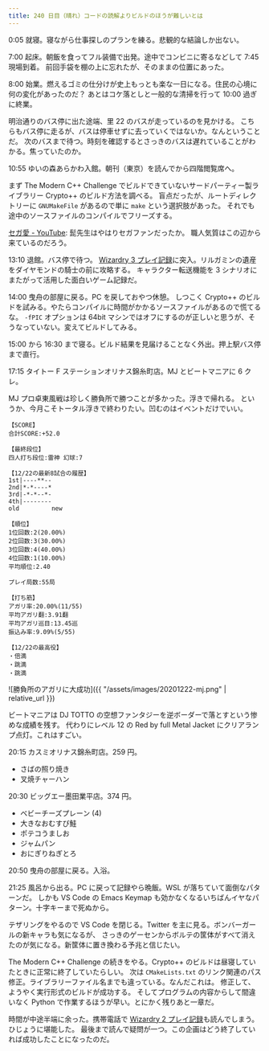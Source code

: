 ```yaml
---
title: 240 日目（晴れ）コードの読解よりビルドのほうが難しいとは
---
```


0:05 就寝。寝ながら仕事探しのプランを練る。悲観的な結論しか出ない。

7:00 起床。朝飯を食ってフル装備で出発。途中でコンビニに寄るなどして 7:45 現場到着。
前回手袋を棚の上に忘れたが、そのままの位置にあった。

8:00 始業。燃えるゴミの仕分けが史上もっとも楽な一日になる。住民の心境に何の変化があったのだ？
あとはコケ落としと一般的な清掃を行って 10:00 過ぎに終業。

明治通りのバス停に出た途端、里 22 のバスが走っているのを見かける。
こちらもバス停に走るが、バスは停車せずに去っていくではないか。なんということだ。
次のバスまで待つ。時刻を確認するとさっきのバスは遅れていることがわかる。焦っていたのか。

10:55 ゆいの森あらかわ入館。朝刊（東京）を読んでから四階閲覧席へ。

まず The Modern C++ Challenge でビルドできていないサードパーティー製ライブラリー Crypto++ のビルド方法を調べる。
盲点だったが、ルートディレクトリーに `GNUMakeFile` があるので単に `make` という選択肢があった。
それでも途中のソースファイルのコンパイルでフリーズする。

[セガ愛 - YouTube](https://www.youtube.com/watch?v=vfcmCyICRMg): 髭先生はやはりセガファンだったか。
職人気質はこの辺から来ているのだろう。

13:10 退館。バス停で待つ。
[Wizardry 3 プレイ記録][metal]に突入。リルガミンの遺産をダイヤモンドの騎士の前に攻略する。
キャラクター転送機能を 3 シナリオにまたがって活用した面白いゲーム記録だ。

14:00 曳舟の部屋に戻る。PC を戻しておやつ休憩。
しつこく Crypto++ のビルドを試みる。やたらコンパイルに時間がかかるソースファイルがあるので慌てるな。
`-fPIC` オプションは 64bit マシンではオフにするのが正しいと思うが、そうなっていない。変えてビルドしてみる。

15:00 から 16:30 まで寝る。ビルド結果を見届けることなく外出。押上駅バス停まで直行。

17:15 タイトー F ステーションオリナス錦糸町店。MJ とビートマニアに 6 クレ。

MJ プロ卓東風戦は珍しく勝負所で勝つことが多かった。浮きで帰れる。
というか、今月こそトータル浮きで終わりたい。凹むのはイベントだけでいい。

```text
【SCORE】
合計SCORE:+52.0

【最終段位】
四人打ち段位:雷神 幻球:7

【12/22の最新8試合の履歴】
1st|----**--
2nd|*-*----*
3rd|-*-*--*-
4th|--------
old         new

【順位】
1位回数:2(20.00%)
2位回数:3(30.00%)
3位回数:4(40.00%)
4位回数:1(10.00%)
平均順位:2.40

プレイ局数:55局

【打ち筋】
アガリ率:20.00%(11/55)
平均アガリ翻:3.91翻
平均アガリ巡目:13.45巡
振込み率:9.09%(5/55)

【12/22の最高役】
・倍満
・跳満
・跳満
```

![勝負所のアガリに大成功]({{ "/assets/images/20201222-mj.png" | relative_url }})

ビートマニアは DJ TOTTO の空想ファンタジーを逆ボーダーで落とすという惨めな成績を残す。
代わりにレベル 12 の Red by full Metal Jacket にクリアランプ点灯。これはすごい。

20:15 カスミオリナス錦糸町店。259 円。

* さばの照り焼き
* 叉焼チャーハン

20:30 ビッグエー墨田業平店。374 円。

* ベビーチーズプレーン (4)
* 大きなおむすび鮭
* ポテコうましお
* ジャムパン
* おにぎりねぎとろ

20:50 曳舟の部屋に戻る。入浴。

21:25 風呂から出る。PC に戻って記録やら晩飯。WSL が落ちていて面倒なパターンだ。
しかも VS Code の Emacs Keymap も効かなくなるいちばんイヤなパターン。十字キーまで死ぬから。

テザリングをやるので VS Code を閉じる。Twitter を主に見る。ボンバーガールの新キャラも気になるが、
さっきのゲーセンからボルテの筐体がすべて消えたのが気になる。新筐体に置き換わる予兆と信じたい。

The Modern C++ Challenge の続きをやる。Crypto++ のビルドは昼寝していたときに正常に終了していたらしい。
次は `CMakeLists.txt` のリンク関連のパス修正。ライブラリーファイル名までも違っている。なんだこれは。
修正して、ようやく実行形式のビルドが成功する。
そしてプログラムの内容からして間違いなく Python で作業するほうが早い。とにかく残りあと一章だ。

時間が中途半端に余った。携帯電話で [Wizardry 2 プレイ記録][metal]も読んでしまう。ひじょうに堪能した。
最後まで読んで疑問が一つ。この企画はどう終了していれば成功したことになったのだ。

[metal]: http://metal.the-ninja.jp/

